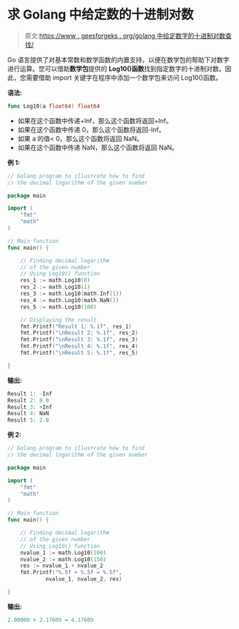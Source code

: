 # 求 Golang 中给定数的十进制对数

> 原文:[https://www . geesforgeks . org/golang 中给定数字的十进制对数查找/](https://www.geeksforgeeks.org/finding-the-decimal-logarithm-of-given-number-in-golang/)

Go 语言提供了对基本常数和数学函数的内置支持，以便在数学包的帮助下对数字进行运算。您可以借助**数学包**提供的 **Log10()函数**找到指定数字的十进制对数。因此，您需要借助 import 关键字在程序中添加一个数学包来访问 Log10()函数。

**语法:**

```go
func Log10(a float64) float64
```

*   如果在这个函数中传递+Inf，那么这个函数将返回+Inf。
*   如果在这个函数中传递 0，那么这个函数将返回-Inf。
*   如果 a 的值< 0，那么这个函数将返回 NaN。
*   如果在这个函数中传递 NaN，那么这个函数将返回 NaN。

**例 1:**

```go
// Golang program to illustrate how to find
// the decimal logarithm of the given number

package main

import (
    "fmt"
    "math"
)

// Main function
func main() {

    // Finding decimal logarithm 
    // of the given number
    // Using Log10() function
    res_1 := math.Log10(0)
    res_2 := math.Log10(1)
    res_3 := math.Log10(math.Inf(1))
    res_4 := math.Log10(math.NaN())
    res_5 := math.Log10(100)

    // Displaying the result
    fmt.Printf("Result 1: %.1f", res_1)
    fmt.Printf("\nResult 2: %.1f", res_2)
    fmt.Printf("\nResult 3: %.1f", res_3)
    fmt.Printf("\nResult 4: %.1f", res_4)
    fmt.Printf("\nResult 5: %.1f", res_5)

}
```

**输出:**

```go
Result 1: -Inf
Result 2: 0.0
Result 3: +Inf
Result 4: NaN
Result 5: 2.0

```

**例 2:**

```go
// Golang program to illustrate how to find
// the decimal logarithm of the given number

package main

import (
    "fmt"
    "math"
)

// Main function
func main() {

    // Finding decimal logarithm
    // of the given number
    // Using Log10() function
    nvalue_1 := math.Log10(100)
    nvalue_2 := math.Log10(150)
    res := nvalue_1 + nvalue_2
    fmt.Printf("%.5f + %.5f = %.5f",
            nvalue_1, nvalue_2, res)

}
```

**输出:**

```go
2.00000 + 2.17609 = 4.17609
```